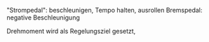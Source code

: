 "Strompedal": beschleunigen, Tempo halten, ausrollen
Bremspedal: negative Beschleunigung

Drehmoment wird als Regelungsziel gesetzt, 
